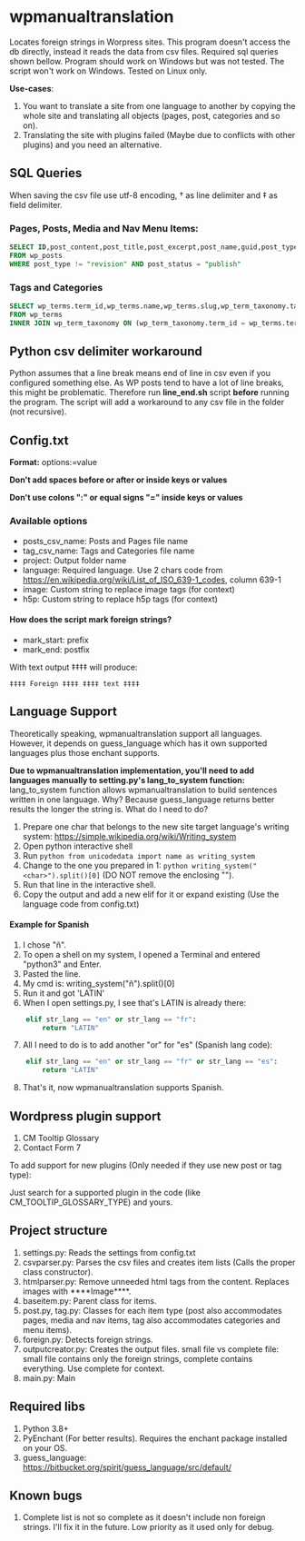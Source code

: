 # wpmanualtranslation
Locates foreign strings in Worpress sites. This program doesn't access the db directly, 
instead it reads the data from csv files. Required sql queries shown bellow. 
Program should work on Windows but was not tested. The script won't work on Windows. Tested on Linux only.

__Use-cases__:

1. You want to translate a site from one language to another by copying the whole site and 
    translating all objects (pages, post, categories and so on).
2. Translating the site with plugins failed (Maybe due to conflicts with other plugins) and you need an alternative.

## SQL Queries
When saving the csv file use utf-8 encoding, † as line delimiter and ‡ as field delimiter. 
### Pages, Posts, Media and Nav Menu Items:
```sql
SELECT ID,post_content,post_title,post_excerpt,post_name,guid,post_type,post_status
FROM wp_posts 
WHERE post_type != "revision" AND post_status = "publish"
```

### Tags and Categories
```sql
SELECT wp_terms.term_id,wp_terms.name,wp_terms.slug,wp_term_taxonomy.taxonomy,wp_term_taxonomy.description
FROM wp_terms
INNER JOIN wp_term_taxonomy ON (wp_term_taxonomy.term_id = wp_terms.term_id)
```

## Python csv delimiter workaround
Python assumes that a line break means end of line in csv even if you configured something else.
As WP posts tend to have a lot of line breaks, this might be problematic. 
Therefore run __line_end.sh__ script __before__ running the program. 
The script will add a workaround to any csv file in the folder (not recursive).

## Config.txt
__Format:__ options:=value

__Don't add spaces before or after or inside keys or values__

__Don't use colons ":" or equal signs "=" inside keys or values__

### Available options
* posts_csv_name: Posts and Pages file name
* tag_csv_name: Tags and Categories file name
* project: Output folder name
* language: Required language. Use 2 chars code from https://en.wikipedia.org/wiki/List_of_ISO_639-1_codes, column 639-1
* image: Custom string to replace image tags (for context)
* h5p: Custom string to replace h5p tags (for context)

#### How does the script mark foreign strings?
* mark_start: prefix 
* mark_end: postfix

With text output ‡‡‡‡ will produce:
```text
‡‡‡‡ Foreign ‡‡‡‡ ‡‡‡‡ text ‡‡‡‡
```

## Language Support
Theoretically speaking, wpmanualtranslation support all languages. 
However, it depends on guess_language which has it own supported languages plus those enchant supports.

__Due to wpmanualtranslation implementation, you'll need to add languages manually to setting.py's lang_to_system function:__
lang_to_system function allows wpmanualtranslation to build sentences written in one language. 
Why? Because guess_language returns better results the longer the string is. 
What do I need to do?
1. Prepare one char that belongs to the new site target language's writing system: https://simple.wikipedia.org/wiki/Writing_system
2. Open python interactive shell
3. Run ```python from unicodedata import name as writing_system```
4. Change <char> to the one you prepared in 1: ```python writing_system("<char>").split()[0]``` (DO NOT remove the enclosing "").
5. Run that line in the interactive shell.
6. Copy the output and add a new elif for it or expand existing (Use the language code from config.txt)

#### Example for Spanish 
1. I chose "ñ".
2. To open a shell on my system, I opened a Terminal and entered "python3" and Enter.
3. Pasted the line. 
4. My cmd is: writing_system("ñ").split()[0]
5. Run it and got 'LATIN'
6. When I open settings.py, I see that's LATIN is already there:
```python
    elif str_lang == "en" or str_lang == "fr":
        return "LATIN"
```
7. All I need to do is to add another "or" for "es" (Spanish lang code):
```python
    elif str_lang == "en" or str_lang == "fr" or str_lang == "es":
        return "LATIN"
```
8. That's it, now wpmanualtranslation supports Spanish.

## Wordpress plugin support
1. CM Tooltip Glossary
2. Contact Form 7

To add support for new plugins (Only needed if they use new post or tag type):

Just search for a supported plugin in the code (like CM_TOOLTIP_GLOSSARY_TYPE) and yours.

## Project structure
1. settings.py: Reads the settings from config.txt
2. csvparser.py: Parses the csv files and creates item lists (Calls the proper class constructor).
3. htmlparser.py: Remove unneeded html tags from the content. Replaces images with \*\*\*\*Image\*\*\*\*.  
4. baseitem.py: Parent class for items.
5. post.py, tag.py: Classes for each item type (post also accommodates pages, media and nav items, 
tag also accommodates categories and menu items).
6. foreign.py: Detects foreign strings.
7. outputcreator.py: Creates the output files. small file vs complete file: 
    small file contains only the foreign strings, complete contains everything. Use complete for context. 
8. main.py: Main

## Required libs
1. Python 3.8+
2. PyEnchant (For better results). Requires the enchant package installed on your OS.
3. guess_language: https://bitbucket.org/spirit/guess_language/src/default/

## Known bugs
1. Complete list is not so complete as it doesn't include non foreign strings. I'll fix it in the future. 
Low priority as it used only for debug. 
